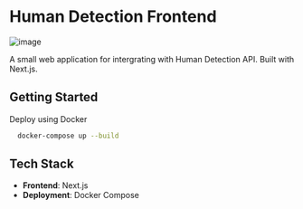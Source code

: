 # Human Detection Frontend
![image](https://github.com/user-attachments/assets/19453993-580c-4a73-99f8-78f5e40de1b7)

A small web application for intergrating with Human Detection API. Built with Next.js.

## Getting Started
Deploy using Docker
```sh
  docker-compose up --build
```

## **Tech Stack**
- **Frontend**: Next.js
- **Deployment**: Docker Compose

